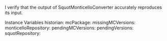 I verify that the output of SquotMonticelloConverter accurately reproduces its input.

Instance Variables
	historian:		<TSquotLocalHistorian>
	mcPackage:		<MCPackage>
	missingMCVersions:		<Set>
	monticelloRepository:		<MCRepository or MCRepositoryGroup>
	pendingMCVersions:		<Collection>
	pendingVersions:		<Collection>
	squotRepository:		<TSquotLocalRepository>
